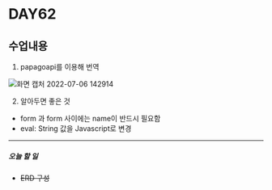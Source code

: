 # DAY62

## 수업내용
1. papagoapi를 이용해 번역


![화면 캡처 2022-07-06 142914](https://user-images.githubusercontent.com/103159709/177475497-db0cb77f-6ef9-4138-8bbe-606a6db62a7a.png)

2. 알아두면 좋은 것
* form 과 form 사이에는 name이 반드시 필요함
* eval: String 값을 Javascript로 변경
---
 ##### 오늘 할 일
 * ~~ERD 구성~~
